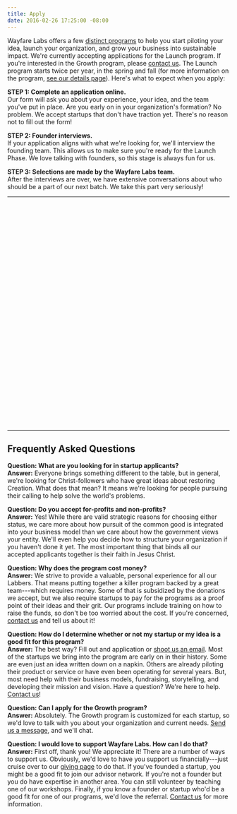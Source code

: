```yaml
---
title: Apply
date: 2016-02-26 17:25:00 -08:00
---
```


Wayfare Labs offers a few [distinct programs](http://wayfarelabs.org/programs) to help you start piloting your idea, launch your organization, and grow your business into sustainable impact. We're currently accepting applications for the Launch program. If you're interested in the Growth program, please [contact us](/contact). The Launch program starts twice per year, in the spring and fall (for more information on the program, [see our details page](/programs)). Here's what to expect when you apply:

**STEP 1: Complete an application online.**\
Our form will ask you about your experience, your idea, and the team you've put in place. Are you early on in your organization's formation? No problem. We accept startups that don't have traction yet. There's no reason not to fill out the form!

**STEP 2: Founder interviews.**\
If your application aligns with what we're looking for, we'll interview the founding team. This allows us to make sure you're ready for the Launch Phase. We love talking with founders, so this stage is always fun for us.

**STEP 3: Selections are made by the Wayfare Labs team.**\
After the interviews are over, we have extensive conversations about who should be a part of our next batch. We take this part very seriously!

---

<div class="typeform-widget" data-url="https://wayfare.typeform.com/to/gRbyfY" data-text="Wayfare Labs Launch Program Application" style="width:100%;height:500px;"></div>
<script>(function(){var qs,js,q,s,d=document,gi=d.getElementById,ce=d.createElement,gt=d.getElementsByTagName,id='typef_orm',b='https://s3-eu-west-1.amazonaws.com/share.typeform.com/';if(!gi.call(d,id)){js=ce.call(d,'script');js.id=id;js.src=b\+'widget.js';q=gt.call(d,'script')\[0\];q.parentNode.insertBefore(js,q)}})()</script>

---

## Frequently Asked Questions

**Question: What are you looking for in startup applicants?**\
**Answer:** Everyone brings something different to the table, but in general, we're looking for Christ-followers who have great ideas about restoring Creation. What does that mean? It means we're looking for people pursuing their calling to help solve the world's problems.

**Question: Do you accept for-profits and non-profits?**\
**Answer:** Yes! While there are valid strategic reasons for choosing either status, we care more about how pursuit of the common good is integrated into your business model than we care about how the government views your entity. We'll even help you decide how to structure your organization if you haven't done it yet. The most important thing that binds all our accepted applicants together is their faith in Jesus Christ.

**Question: Why does the program cost money?**\
**Answer:** We strive to provide a valuable, personal experience for all our Labbers. That means putting together a killer program backed by a great team---which requires money. Some of that is subsidized by the donations we accept, but we also require startups to pay for the programs as a proof point of their ideas and their grit. Our programs include training on how to raise the funds, so don't be too worried about the cost. If you're concerned, [contact us](/contact) and tell us about it!

**Question: How do I determine whether or not my startup or my idea is a good fit for this program?**\
**Answer:** The best way? Fill out and application or [shoot us an email](/contact). Most of the startups we bring into the program are early on in their history. Some are even just an idea written down on a napkin. Others are already piloting their product or service or have even been operating for several years. But, most need help with their business models, fundraising, storytelling, and developing their mission and vision. Have a question? We're here to help. [Contact us](/contact)!

**Question: Can I apply for the Growth program?**\
**Answer:** Absolutely. The Growth program is customized for each startup, so we'd love to talk with you about your organization and current needs. [Send us a message](/contact), and we'll chat.

**Question: I would love to support Wayfare Labs. How can I do that?**\
**Answer:** First off, thank you! We appreciate it! There are a number of ways to support us. Obviously, we'd love to have you support us financially---just cruise over to our [giving page](http://wayfarelabs.givingfuel.com/general-fund) to do that. If you've founded a startup, you might be a good fit to join our advisor network. If you're not a founder but you do have expertise in another area. You can still volunteer by teaching one of our workshops. Finally, if you know a founder or startup who'd be a good fit for one of our programs, we'd love the referral. [Contact us](/contact) for more information.